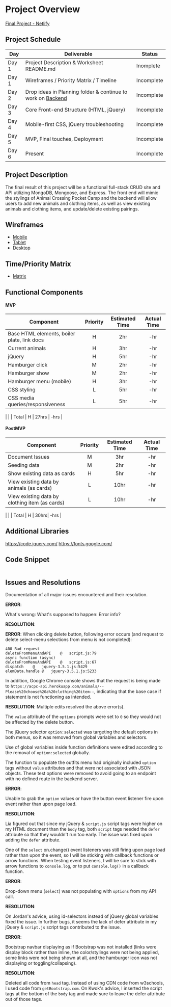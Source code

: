 # Project Overview

[Final Project - Netlify](#)

## Project Schedule

|  Day | Deliverable | Status
|---|---| ---|
|Day 1| Project Description & Worksheet README.md | Inomplete
|Day 1| Wireframes / Priority Matrix / Timeline | Incomplete
|Day 2| Drop ideas in Planning folder & continue to work on [Backend](https://github.com/weilyl/project-2-backend) | Incomplete
|Day 3| Core Front-end Structure (HTML, jQuery) | Incomplete
|Day 4| Mobile-first CSS, jQuery troubleshooting | Incomplete
|Day 5| MVP, Final touches, Deployment | Incomplete
|Day 6| Present | Incomplete

## Project Description

The final result of this project will be a functional full-stack CRUD site and API utilizing MongoDB, Mongoose, and Express. The front end will mimic the stylings of Animal Crossing Pocket Camp and the backend will allow users to add new animals and clothing items, as well as view existing animals and clothing items, and update/delete existing pairings. 

## Wireframes

- [Mobile](https://res.cloudinary.com/dd3nkph31/image/upload/v1596417822/GAProject02/mobile-wireframe_hx2wyq.png)
- [Tablet](https://res.cloudinary.com/dd3nkph31/image/upload/v1596417822/GAProject02/tablet-wireframe_s3hqqy.png)
- [Desktop](https://res.cloudinary.com/dd3nkph31/image/upload/v1596417822/GAProject02/desktop-wireframe_xaqaek.png)

## Time/Priority Matrix 

- [Matrix](https://res.cloudinary.com/dd3nkph31/image/upload/v1596419387/GAProject02/frontendmatrix_uouekk.png)

## Functional Components

#### MVP

| Component | Priority | Estimated Time | Actual Time |
| --- | :---: | :---: | :---: | 
| Base HTML elements, boiler plate, link docs | H | 2hr | -hr |
| Current animals | H | 3hr | -hr | 
| jQuery | H | 5hr | -hr |
| Hamburger click | M | 2hr | -hr |
| Hamburger show | M | 2hr | -hr |
| Hamburger menu (mobile) | H | 3hr | -hr |
| CSS styling | L | 5hr | -hr| 
| CSS media queries/responsiveness | L | 5hr | -hr |
|
|
| Total | H | 27hrs | -hrs | 


#### PostMVP 

| Component | Priority | Estimated Time | Actual Time |
| --- | :---: |  :---: | :---: | 
| Document Issues | M | 3hr | -hr |
| Seeding data | M | 2hr | -hr |
| Show existing data as cards | H | 5hr | -hr |
| View existing data by animals (as cards) | L | 10hr | -hr |
| View existing data by clothing item (as cards) | L | 10hr | -hr |
| 
|
| Total | H | 30hrs| -hrs | 

## Additional Libraries

https://code.jquery.com/
https://fonts.google.com/ 


## Code Snippet

```

```

## Issues and Resolutions

Documentation of all major issues encountered and their resolution.

**ERROR**: 

What's wrong:
What's supposed to happen:
Error info?

**RESOLUTION**: 

**ERROR**:
When clicking delete button, following error occurs (and request to delete select-menu selections from menu is not completed):
```
400 Bad request
deleteFromMenuAndAPI	@	script.js:79
async function (async)		
deleteFromMenuAndAPI	@	script.js:67
dispatch	@	jquery-3.5.1.js:5429
elemData.handle	@	jquery-3.5.1.js:5233
```

In addition, Google Chrome console shows that the request is being made to `https://acpc-api.herokuapp.com/animals/--Please%20choose%20a%20clothing%20item--`, indicating that the base case if statement is not functioning as intended. 

**RESOLUTION**:
Multiple edits resolved the above error(s). 

The `value` attribute of the `options` prompts were set to `0` so they would not be affected by the delete button.

The jQuery selector `option:selected` was targeting the default options in both menus, so it was removed from global variables and selectors. 

Use of global variables inside function definitions were edited according to the removal of `option:selected` globally. 

The function to populate the outfits menu had originally included `option` tags without `value` attributes and that were not associated with JSON objects. These test options were removed to avoid going to an endpoint with no defined route in the backend server. 



**ERROR**: 

Unable to grab the `option` values or have the button event listener fire upon event rather than upon page load.

**RESOLUTION**: 

Lia figured out that since my jQuery & `script.js` script tags were higher on my HTML document than the `body` tag, both `script` tags needed the `defer` attribute so that they wouldn't run too early. The issue was fixed upon adding the `defer` attribute. 

One of the `select` on.change() event listeners was still firing upon page load rather than upon the event, so I will be sticking with callback functions or arrow functions. When testing event listeners, I will be sure to stick with arrow functions to `console.log`, or to put `console.log()` in a callback function.

**ERROR**: 

Drop-down menu (`select`) was not populating with `options` from my API call.

**RESOLUTION**: 

On Jordan's advice, using id-selectors instead of jQuery global variables fixed the issue. In further bugs, it seems the lack of defer attribute in my jQuery & `script.js` script tags contributed to the issue. 


**ERROR**: 

Bootstrap navbar displaying as if Bootstrap was not installed (links were display block rather than inline, the color/stylings were not being applied, some links were not being shown at all, and the hamburger icon was not displaying or toggling/collapsing).

**RESOLUTION**: 

Deleted all code from `head` tag. Instead of using CDN code from w3schools, I used code from `getBootstrap.com`. On Kwok's advice, I inserted the script tags at the bottom of the `body` tag and made sure to leave the defer attribute out of those tags.